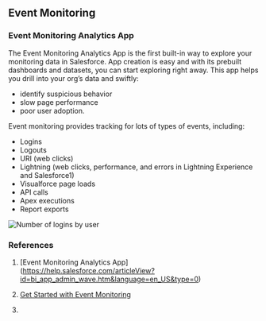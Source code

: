 ## Event Monitoring

###  Event Monitoring Analytics App 

The Event Monitoring Analytics App is the first built-in way to explore your monitoring data in Salesforce. App creation is easy and with its prebuilt dashboards and datasets, you can start exploring right away. This app helps you drill into your org’s data and swiftly:

- identify suspicious behavior
- slow page performance
- poor user adoption.


Event monitoring provides tracking for lots of types of events, including:

- Logins
- Logouts
- URI (web clicks)
- Lightning (web clicks, performance, and errors in Lightning Experience and Salesforce1)
- Visualforce page loads
- API calls
- Apex executions
- Report exports

![Number of logins by user](https://res.cloudinary.com/hy4kyit2a/image/upload/doc/trailhead/en-us44105839952a08ac4a4d39c6c135b122.png)



### References

1. [Event Monitoring Analytics App]
(https://help.salesforce.com/articleView?id=bi_app_admin_wave.htm&language=en_US&type=0)

2. [Get Started with Event Monitoring](https://trailhead.salesforce.com/modules/event_monitoring/units/event_monitoring_intro)
3. 

